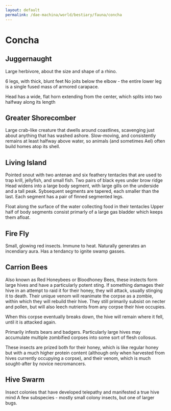 ```yaml
---
layout: default
permalink: /dae-machina/world/bestiary/fauna/concha
---
```


# Concha

## Juggernaught

Large herbivore, about the size and shape of a rhino.

6 legs, with thick, blunt feet No joits below the elbow - the entire lower leg is a single fused mass of armored carapace.

Head has a wide, flat horn extending from the center, which splits into two halfway along its length 

## Greater Shorecomber

Large crab-like creature that dwells around coastlines, scavenging just about anything that has washed ashore.
Slow-moving, and consistently remains at least halfway above water, so animals (and sometimes Ael) often build homes atop its shell. 

## Living Island

Pointed snout with two antenae and six feathery tentacles that are used to trap krill, jellyfish, and small fish.
Two pairs of black eyes under brow ridge
Head widens into a large body segment, with large gills on the underside and a tall peak. Sybsequent segments are tapered, each smaller than the last. Each segment has a pair of finned segmented legs.

Float along the surface of the water collecting food in their tentacles
Upper half of body segments consist primarly of a large gas bladder which keeps them afloat. 

## Fire Fly

Small, glowing red insects.
Immune to heat. Naturally generates an incendiary aura. Has a tendancy to ignite swamp gasses.

## Carrion Bees

Also known as Red Honeybees or Bloodhoney Bees, these instects form large hives and have a particularly potent sting.
If something damages their hive in an attempt to raid it for their honey, they will attack, usually stinging it to death.
Their unique venom will reanimate the corpse as a zombie, within which they will rebuild their hive.
They still primarily subsist on necter and pollen, but will also leech nutrients from any corpse their hive occupies.

When this corpse eventually breaks down, the hive will remain where it fell, until it is attacked again.

Primarily infests bears and badgers.
Particularly large hives may accumulate multiple zombified corpses into some sort of flesh collosus.

These insects are prized both for their honey, which is like regular honey but with a much higher protein content (although only when harvested from hives currently occupying a corpse), and their venom,
which is much sought-after by novice necromancers.

## Hive Swarm

Insect colonies that have developed telepathy and manifested a true hive mind
A few subspecies - mostly small colony insects, but one of larger bugs.
